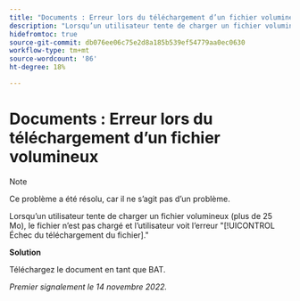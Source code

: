 ```yaml
---
title: "Documents : Erreur lors du téléchargement d’un fichier volumineux"
description: "Lorsqu’un utilisateur tente de charger un fichier volumineux (plus de 25 Mo), le fichier n’est pas chargé et l’utilisateur voit l’erreur Échec du téléchargement du fichier."
hidefromtoc: true
source-git-commit: db076ee06c75e2d8a185b539ef54779aa0ec0630
workflow-type: tm+mt
source-wordcount: '86'
ht-degree: 18%

---
```



# Documents : Erreur lors du téléchargement d’un fichier volumineux

<!--This article is on WF and WFP TOCs-->

>[!NOTE]
>
>Ce problème a été résolu, car il ne s’agit pas d’un problème.

Lorsqu’un utilisateur tente de charger un fichier volumineux (plus de 25 Mo), le fichier n’est pas chargé et l’utilisateur voit l’erreur &quot;[!UICONTROL Échec du téléchargement du fichier].&quot;

**Solution**

Téléchargez le document en tant que BAT.

_Premier signalement le 14 novembre 2022._

